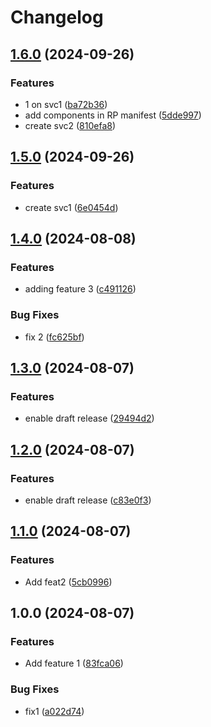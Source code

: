 # Changelog

## [1.6.0](https://github.com/sylwit/release-please/compare/v1.5.0...v1.6.0) (2024-09-26)


### Features

* 1 on svc1 ([ba72b36](https://github.com/sylwit/release-please/commit/ba72b361cbbb32e9ec6fbdfd8078f82297a6bdf8))
* add components in RP manifest ([5dde997](https://github.com/sylwit/release-please/commit/5dde997e415d5c97b65a0c370caea8c1a9646806))
* create svc2 ([810efa8](https://github.com/sylwit/release-please/commit/810efa8043ed7da172c1ed19fe3b8b69d774d2db))

## [1.5.0](https://github.com/sylwit/release-please/compare/v1.4.0...v1.5.0) (2024-09-26)


### Features

* create svc1 ([6e0454d](https://github.com/sylwit/release-please/commit/6e0454d4c5c64eb45f20579ffc4a0d5d1cd042dd))

## [1.4.0](https://github.com/sylwit/release-please/compare/v1.3.0...v1.4.0) (2024-08-08)


### Features

* adding feature 3 ([c491126](https://github.com/sylwit/release-please/commit/c49112671450df62e29a65e9bfc65511189c161b))


### Bug Fixes

* fix 2 ([fc625bf](https://github.com/sylwit/release-please/commit/fc625bf9b1dc112304a0af23d9a0101e2262d3f9))

## [1.3.0](https://github.com/sylwit/release-please/compare/v1.2.0...v1.3.0) (2024-08-07)


### Features

* enable draft release ([29494d2](https://github.com/sylwit/release-please/commit/29494d2ae158fa8ae88106f1e01fd47e2908fbed))

## [1.2.0](https://github.com/sylwit/release-please/compare/v1.1.0...v1.2.0) (2024-08-07)


### Features

* enable draft release ([c83e0f3](https://github.com/sylwit/release-please/commit/c83e0f373bd26b28f3879ddcb850ad75b137d5ea))

## [1.1.0](https://github.com/sylwit/release-please/compare/v1.0.0...v1.1.0) (2024-08-07)


### Features

* Add feat2 ([5cb0996](https://github.com/sylwit/release-please/commit/5cb099696c2fdb42cd178fdabb733934ed762892))

## 1.0.0 (2024-08-07)


### Features

* Add feature 1 ([83fca06](https://github.com/sylwit/release-please/commit/83fca0611656ae38d7fd1884618449d4a382e1d4))


### Bug Fixes

* fix1 ([a022d74](https://github.com/sylwit/release-please/commit/a022d745fed22b93b656c4578d75bed1aca9b95a))
